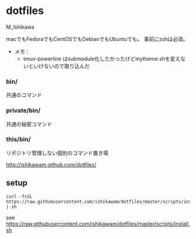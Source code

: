 # dotfiles

M_Ishikawa

macでもFedoraでもCentOSでもDebianでもUbuntuでも。
事前にzshは必須。


* メモ：
  * tmux-powerline はsubmodule化したかったけどmytheme.shを変えないといけないので取り込んだ


### bin/

共通のコマンド

### private/bin/

共通の秘密コマンド

### this/bin/

リポジトリ管理しない個別のコマンド置き場


http://ishikawam.github.com/dotfiles/


## setup

```
curl -fsSL https://raw.githubusercontent.com/ishikawam/dotfiles/master/scripts/install.sh | sh
```

see https://raw.githubusercontent.com/ishikawam/dotfiles/master/scripts/install.sh
